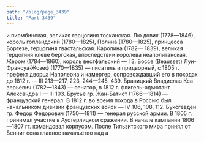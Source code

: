 ```yaml
---
path: "/blog/page_3439"
title: "Part 3439"
---
```


и пиомбинская, великая герцогиня тосканская. Лю довик (1778—1846), король голландский (1780—1825), Полина (1780—1825), принцесса Боргезе, герцогиня гвастальская. Каролина (1782— 1839), великая герцогиня клеве бергская, впоследствии королева неаполитанская. Жером (1784—1860), король вестфальский — I 3.
Боссе (Beausset) Луи-Франсуа-Жозеф (1770—1835) — писатель и придворный, с 1805 г. префект дворца Наполеона и камергер, сопровождавший его в походах до 1812 г. — III 213—217, 223, 244—245, 439.
Браницкий Владислав Кса верьевич (1782—1843) — сенатор, в 1812 г. флигель-адъютант Александра I — III 103.
Брусье гр. Жан-Батист (1766—1814) — французский генерал. В 1812 г. во время похода в Россию был начальником дивизии французских войск — IV 106, 108, 112.
Буксгевден гр. Федор Федорович (1750—1811) — генерал русской армии. В 1805 г. принимал участие в Аустерлицком сражении. В начале кампании 1806—1807 гг. командовал корпусом. После Тильзитского мира принял от Бенниг сена главное начальство над а
